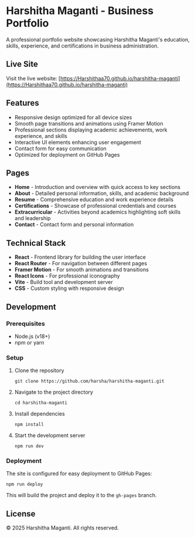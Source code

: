 # Harshitha Maganti - Business Portfolio

A professional portfolio website showcasing Harshitha Maganti's education, skills, experience, and certifications in business administration.

## Live Site

Visit the live website: [https://Harshithaa70.github.io/harshitha-maganti](https://Harshithaa70.github.io/harshitha-maganti)

## Features

- Responsive design optimized for all device sizes
- Smooth page transitions and animations using Framer Motion
- Professional sections displaying academic achievements, work experience, and skills
- Interactive UI elements enhancing user engagement
- Contact form for easy communication
- Optimized for deployment on GitHub Pages

## Pages

- **Home** - Introduction and overview with quick access to key sections
- **About** - Detailed personal information, skills, and academic background
- **Resume** - Comprehensive education and work experience details
- **Certifications** - Showcase of professional credentials and courses
- **Extracurricular** - Activities beyond academics highlighting soft skills and leadership
- **Contact** - Contact form and personal information

## Technical Stack

- **React** - Frontend library for building the user interface
- **React Router** - For navigation between different pages
- **Framer Motion** - For smooth animations and transitions
- **React Icons** - For professional iconography
- **Vite** - Build tool and development server
- **CSS** - Custom styling with responsive design

## Development

### Prerequisites

- Node.js (v18+)
- npm or yarn

### Setup

1. Clone the repository
   ```
   git clone https://github.com/harsha/harshitha-maganti.git
   ```

2. Navigate to the project directory
   ```
   cd harshitha-maganti
   ```

3. Install dependencies
   ```
   npm install
   ```

4. Start the development server
   ```
   npm run dev
   ```

### Deployment

The site is configured for easy deployment to GitHub Pages:

```
npm run deploy
```

This will build the project and deploy it to the `gh-pages` branch.

## License

© 2025 Harshitha Maganti. All rights reserved.